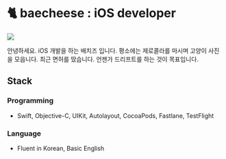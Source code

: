 # 🐈 baecheese : iOS developer

![](https://img.shields.io/github/followers/baecheese?style=social)

안녕하세요. iOS 개발을 하는 배치즈 입니다. 
평소에는 제로콜라를 마시며 고양이 사진을 모읍니다. 
최근 면허를 땄습니다. 언젠가 드리프트를 하는 것이 목표입니다.

## Stack
### Programming
- Swift, Objective-C, UIKit, Autolayout, CocoaPods, Fastlane, TestFlight
### Language
- Fluent in Korean, Basic English

